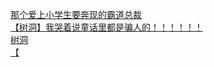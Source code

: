 [那个爱上小学生要奔现的霸道总裁](http://tieba.baidu.com/p/3849390225?see_lz=1&pn=)   
[【树洞】我哭着说童话里都是骗人的！！！！！！](http://tieba.baidu.com/p/3849102450?see_lz=1&pn=)   
[树洞](http://tieba.baidu.com/p/3850864789?see_lz=1&pn=)   
[【](http://tieba.baidu.com/p/3850395168?see_lz=1&pn=)   
